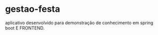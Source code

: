 # gestao-festa
aplicativo  desenvolvido para  demonstração de conhecimento em spring boot E FRONTEND.
